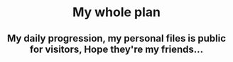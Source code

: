 <div align="center">
    <h1>My whole plan</h1>
    <h2>My daily progression, my personal files is public for visitors, Hope they're my friends...</h2>
</div>

<br>
<br>
<br>
